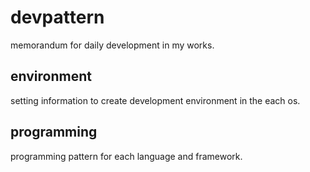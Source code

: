 # devpattern

memorandum for daily development in my works.  


## environment

setting information to create development environment in the each os.

## programming

programming pattern for each language and framework.



